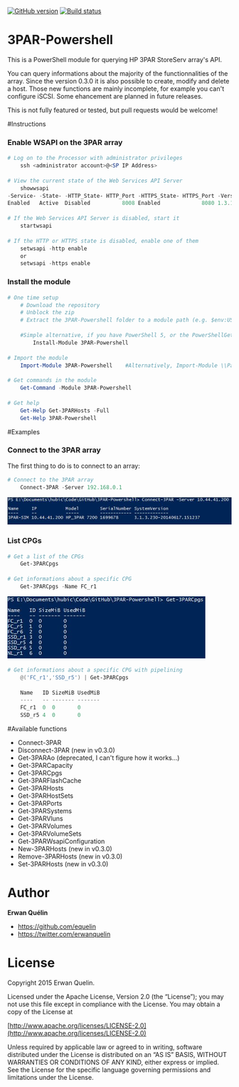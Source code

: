 [![GitHub version](https://badge.fury.io/gh/equelin%2F3PAR-Powershell.svg)](https://badge.fury.io/gh/equelin%2F3PAR-Powershell) [![Build status](https://ci.appveyor.com/api/projects/status/dkftdsb4yhwq7gem?svg=true)](https://ci.appveyor.com/project/equelin/3par-powershell)

# 3PAR-Powershell

This is a PowerShell module for querying HP 3PAR StoreServ array's API.

You can query informations about the majority of the functionnalities of the array. Since the version 0.3.0 it is also possible to create, modify and delete a host. Those new functions are mainly incomplete, for example you can't configure iSCSI. Some ehancement are planned in future releases.

This is not fully featured or tested, but pull requests would be welcome!

#Instructions
### Enable WSAPI on the 3PAR array
```powershell
# Log on to the Processor with administrator privileges
    ssh <administrator account>@<SP IP Address>

# View the current state of the Web Services API Server
    showwsapi
-Service- -State- -HTTP_State- HTTP_Port -HTTPS_State- HTTPS_Port -Version-
Enabled   Active  Disabled          8008 Enabled             8080 1.3.1

# If the Web Services API Server is disabled, start it
    startwsapi

# If the HTTP or HTTPS state is disabled, enable one of them
    setwsapi -http enable
    or
    setwsapi -https enable
```

### Install the module
```powershell
# One time setup
    # Download the repository
    # Unblock the zip
    # Extract the 3PAR-Powershell folder to a module path (e.g. $env:USERPROFILE\Documents\WindowsPowerShell\Modules\)

    #Simple alternative, if you have PowerShell 5, or the PowerShellGet module:
        Install-Module 3PAR-Powershell

# Import the module
    Import-Module 3PAR-Powershell    #Alternatively, Import-Module \\Path\To\3PAR-Powershell

# Get commands in the module
    Get-Command -Module 3PAR-Powershell

# Get help
    Get-Help Get-3PARHosts -Full
    Get-Help 3PAR-Powershell
```

#Examples
### Connect to the 3PAR array

The first thing to do is to connect to an array:

```PowerShell
# Connect to the 3PAR array
    Connect-3PAR -Server 192.168.0.1
```

![Connect-3PAR](/Media/Connect-3PAR.jpg)

### List CPGs

```PowerShell
# Get a list of the CPGs
    Get-3PARCpgs

# Get informations about a specific CPG
    Get-3PARCpgs -Name FC_r1
```

![Get-3PARCpgs](/Media/Get-3PARCpgs.jpg)

```PowerShell
# Get informations about a specific CPG with pipelining
    @('FC_r1','SSD_r5') | Get-3PARCpgs

    Name   ID SizeMiB UsedMiB
    ----   -- ------- -------
    FC_r1  0  0       0
    SSD_r5 4  0       0
```

#Available functions

- Connect-3PAR
- Disconnect-3PAR (new in v0.3.0)
- Get-3PARAo (deprecated, I can't figure how it works...)
- Get-3PARCapacity
- Get-3PARCpgs
- Get-3PARFlashCache
- Get-3PARHosts
- Get-3PARHostSets
- Get-3PARPorts
- Get-3PARSystems
- Get-3PARVluns
- Get-3PARVolumes
- Get-3PARVolumeSets
- Get-3PARWsapiConfiguration
- New-3PARHosts (new in v0.3.0)
- Remove-3PARHosts (new in v0.3.0)
- Set-3PARHosts (new in v0.3.0)

# Author

**Erwan Quélin**
- <https://github.com/equelin>
- <https://twitter.com/erwanquelin>

# License

Copyright 2015 Erwan Quelin.

Licensed under the Apache License, Version 2.0 (the “License”); you may not use this file except in compliance with the License. You may obtain a copy of the License at

[http://www.apache.org/licenses/LICENSE-2.0](http://www.apache.org/licenses/LICENSE-2.0)

Unless required by applicable law or agreed to in writing, software distributed under the License is distributed on an “AS IS” BASIS, WITHOUT WARRANTIES OR CONDITIONS OF ANY KIND, either express or implied. See the License for the specific language governing permissions and limitations under the License.
